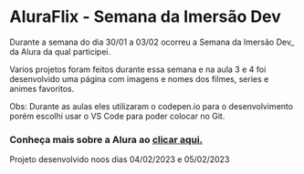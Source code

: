 <h1 > <b>AluraFlix - Semana da Imersão Dev</b> </h1>

<p > Durante a semana do dia 30/01 a 03/02 ocorreu a Semana da Imersão Dev_ da Alura da qual participei.

Varios projetos foram feitos durante essa semana e na aula 3 e 4 foi desenvolvido uma página com imagens e nomes
dos filmes, series e animes favoritos.

Obs: Durante as aulas eles utilizaram o codepen.io para o desenvolvimento porém escolhi usar o VS Code para poder colocar no Git. </p>

<h3> <b>Conheça mais sobre a Alura ao <a href="https://www.alura.com.br/?gclid=CjwKCAiAleOeBhBdEiwAfgmXf_gVFjlwvLCH6KucyyQGLCLOPl-LCRRzbyKqQhu8Tt_g3HDPzgc8mxoCqPYQAvD_BwE">clicar aqui.</a> </h3></b>


<p> Projeto desenvolvido noos dias 04/02/2023 e 05/02/2023</p>
